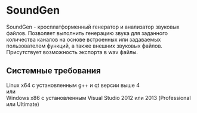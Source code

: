 SoundGen
=================

SoundGen - кросплатформенный генератор и анализатор звуковых файлов. Позволяет выполнить генерацию звука для заданного количества каналов на основе встроенных или задаваемых пользователем функций, а также внешних звуковых файлов.<br>
Присутствует возможность экспорта в wav файлы.<br>

Системные требования
-----------

Linux x64 с установленным g++ и qt версии выше 4<br>
или<br>
Windows x86 с установленным Visual Studio 2012 или 2013 (Professional или Ultimate)<br>
